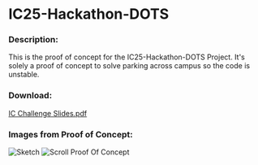 # IC25-Hackathon-DOTS

### Description:
This is the proof of concept for the IC25-Hackathon-DOTS Project. It's solely a proof of concept to solve parking across campus so the code is unstable.  

### Download: 
[IC Challenge Slides.pdf](https://github.com/user-attachments/files/19142854/IC.Challenge.Slides.pdf)

### Images from Proof of Concept: 
![Sketch](https://github.com/user-attachments/assets/554c1afa-51d2-44a4-982f-5c71fe6e3117)
![Scroll Proof Of Concept](https://github.com/user-attachments/assets/1ef70290-69b1-4ca9-9ad0-96ed9c7e309c)
